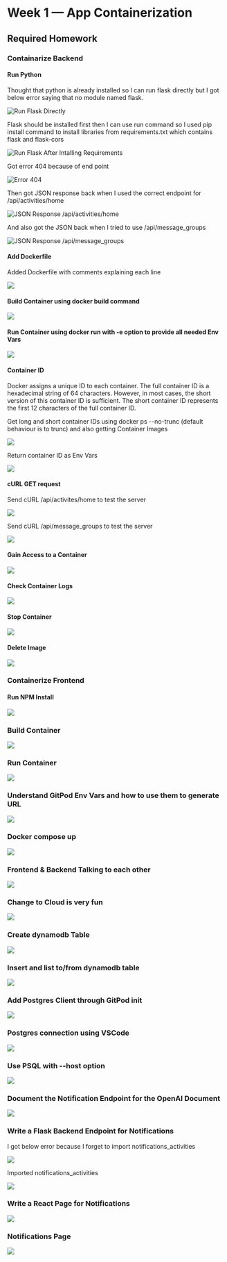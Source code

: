 # Week 1 — App Containerization

## Required Homework

### Containarize Backend
#### Run Python

Thought that python is already installed so I can run flask directly but I got below error saying that no module named flask.

![Run Flask Directly](/_docs/assets/Week1/Run-flask-before-installing-requirements.png "Run flask before installing requirements")

Flask should be installed first then I can use run command so I used pip install command to install libraries from requirements.txt which contains flask and flask-cors

![Run Flask After Intalling Requirements](/_docs/assets/Week1/Run-flask-directly.png "Run flask after installing requirements")

Got error 404 because of end point

![Error 404](/_docs/assets/Week1/404-error.png "Error 404")

Then got JSON response back when I used the correct endpoint for /api/activities/home

![JSON Response /api/activities/home](/_docs/assets/Week1/JSON-result-back-api-activities-home.png "JSON Response /api/activities/home")

And also got the JSON back when I tried to use /api/message_groups

![JSON Response /api/message_groups](/_docs/assets/Week1/JSON-result-back-api-message_groups.png "JSON Response /api/message_groups")

#### Add Dockerfile

Added Dockerfile with comments explaining each line

![](/_docs/assets/Week1/Add-Docker-File.png)

#### Build Container using docker build command

![](/_docs/assets/Week1/Docker-build.png)

#### Run Container using docker run with -e option to provide all needed Env Vars

![](/_docs/assets/Week1/Docker-run.png)

#### Container ID

Docker assigns a unique ID to each container. The full container ID is a hexadecimal string of 64 characters. However, in most cases, the short version of this container ID is sufficient. The short container ID represents the first 12 characters of the full container ID.

Get long and short container IDs using docker ps --no-trunc (default behaviour is to trunc) and also getting Container Images

![](/_docs/assets/Week1/Container-Short-Long-IDs.png)

Return container ID as Env Vars 

![](/_docs/assets/Week1/Get-container-id.png)

#### cURL GET request

Send cURL /api/activites/home to test the server

![](/_docs/assets/Week1/Curl-api-activities-home.png)

Send cURL /api/message_groups to test the server

![](/_docs/assets/Week1/Curl-api-message_groups.png)

#### Gain Access to a Container

![](/_docs/assets/Week1/attach-shell.png)

#### Check Container Logs

![](/_docs/assets/Week1/Container-logs.png)

#### Stop Container

![](/_docs/assets/Week1/Docker-stop.png)

#### Delete Image

![](/_docs/assets/Week1/docker-image-rm.png)

### Containerize Frontend

#### Run NPM Install

![](/_docs/assets/Week1/frontend/npm-install.png)

### Build Container

![](/_docs/assets/Week1/frontend/frontend-docker-build.png)

### Run Container

![](/_docs/assets/Week1/frontend/frontend-docker-run.png)

### Understand GitPod Env Vars and how to use them to generate URL

![](/_docs/assets/Week1/frontend/Using-GITPOD-EnvVars-to-generate-URL.png)

### Docker compose up

![](/_docs/assets/Week1/frontend/docker-compose-up.png)

### Frontend & Backend Talking to each other

![](/_docs/assets/Week1/frontend/backend-frontend-talking.png)

### Change to Cloud is very fun

![](/_docs/assets/Week1/frontend/cloud-is-very-fun.png)

### Create dynamodb Table

![](/_docs/assets/Week1/frontend/create-dynamodb-table.png)

### Insert and list to/from dynamodb table

![](/_docs/assets/Week1/frontend/insert-and-list-dynamodb.png)

### Add Postgres Client through GitPod init

![](/_docs/assets/Week1/frontend/add-postgress-client.png)

### Postgres connection using VSCode

![](/_docs/assets/Week1/frontend/postgres-connection-vscode.png)

### Use PSQL with --host option

![](/_docs/assets/Week1/frontend/using-psql-terminal.png)

### Document the Notification Endpoint for the OpenAI Document

![](/_docs/assets/Week1/frontend/add-notification-openapi.png)

### Write a Flask Backend Endpoint for Notifications

I got below error because I forget to import notifications_activities

![](/_docs/assets/Week1/frontend/NotificationsActivities-is-not-defined.png)

Imported notifications_activities

![](/_docs/assets/Week1/frontend/import-notifications-activities.png)

### Write a React Page for Notifications

![](/_docs/assets/Week1/frontend/add-notifications-frontend.png)

### Notifications Page

![](/_docs/assets/Week1/frontend/notifications-frontend.png)
